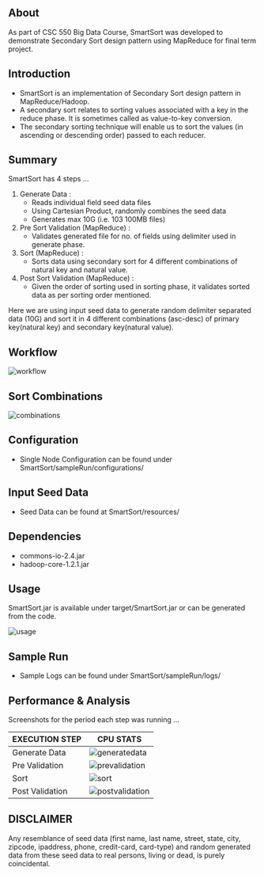 ## About ##
As part of CSC 550 Big Data Course, SmartSort was developed to demonstrate Secondary Sort design pattern using MapReduce for final term project.


## Introduction ##
  - SmartSort is an implementation of Secondary Sort design pattern in MapReduce/Hadoop.
  - A secondary sort relates to sorting values associated with a key in the reduce phase. It is sometimes called as value-to-key conversion. 
  - The secondary sorting technique will enable us to sort the values (in ascending or descending order) passed to each reducer.


## Summary ##
SmartSort has 4 steps ...
  1. Generate Data : 
      - Reads individual field seed data files
      - Using Cartesian Product, randomly combines the seed data
      - Generates max 10G (i.e. 103 100MB files)
2. Pre Sort Validation (MapReduce) : 
      - Validates generated file for no. of fields using delimiter used in generate phase.
3. Sort (MapReduce) : 
      - Sorts data using secondary sort for 4 different combinations of natural key and natural value.
4. Post Sort Validation (MapReduce) :
      - Given the order of sorting used in sorting phase, it validates sorted data as per sorting order mentioned.

Here we are using input seed data to generate random delimiter separated data (10G) and sort it in 4 different combinations (asc-desc) of primary key(natural key) and secondary key(natural value).


## Workflow ##
![workflow](https://cloud.githubusercontent.com/assets/5839686/24533223/0ddab106-157b-11e7-97d0-384856e5277f.jpeg)


## Sort Combinations ##
![combinations](https://cloud.githubusercontent.com/assets/5839686/24533208/f649d102-157a-11e7-915d-11cbf6a640a8.png)


## Configuration ##
  - Single Node Configuration can be found under SmartSort/sampleRun/configurations/


## Input Seed Data ##
  - Seed Data can be found at SmartSort/resources/


## Dependencies ##
- commons-io-2.4.jar
- hadoop-core-1.2.1.jar


## Usage ##
SmartSort.jar is available under target/SmartSort.jar or can be generated from the code.

![usage](https://cloud.githubusercontent.com/assets/5839686/24533304/b73147b0-157b-11e7-8687-7019ba37273f.jpg)


## Sample Run ##
  - Sample Logs can be found under SmartSort/sampleRun/logs/


## Performance & Analysis ##
Screenshots for the period each step was running ...

| EXECUTION STEP | CPU STATS |
| ------------- | ------------- |
| Generate Data | ![generatedata](https://cloud.githubusercontent.com/assets/5839686/24533190/d9ed482c-157a-11e7-829e-dcdbfb2d542f.jpg) |
| Pre Validation | ![prevalidation](https://cloud.githubusercontent.com/assets/5839686/24533238/31cbebde-157b-11e7-8a58-b2f5a38a4479.jpg) |
| Sort | ![sort](https://cloud.githubusercontent.com/assets/5839686/24533250/4240ea1e-157b-11e7-98b8-94021c279b87.jpg) |
| Post Validation | ![postvalidation](https://cloud.githubusercontent.com/assets/5839686/24533259/5b3ff85c-157b-11e7-8da6-02c657287d2f.jpg) |


## DISCLAIMER ##
Any resemblance of seed data (first name, last name, street, state, city, zipcode, ipaddress, phone, credit-card, card-type) and random generated data from these seed data to real persons, living or dead, is purely coincidental.

